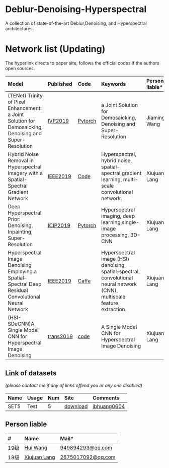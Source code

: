 # Deblur-Denoising-Hyperspectral
A collection of state-of-the-art Deblur,Denoising, and Hyperspectral architectures.

# Network list (Updating)
The hyperlink directs to paper site, follows the official codes if the authors open sources.

|Model |Published |Code|Keywords|Person liable*|
|:-----|:---------|:-----|:-------|:-------|
|(TENet) Trinity of Pixel Enhancement: a Joint Solution for Demosaicking, Denoising and Super-Resolution| [IVP2019](https://arxiv.org/pdf/1905.02538.pdf)|[Pytorch](https://github.com/guochengqian/TENet)| a Joint Solution for Demosaicking, Denoising and Super-Resolution | Jiaming Wang|
|Hybrid Noise Removal in Hyperspectral Imagery with a Spatial-Spectral Gradient Network| [IEEE2019](https://arxiv.org/ftp/arxiv/papers/1810/1810.00495.pdf)|[Code](https://github.com/WHUQZhang/SSGN)|Hyperspectral, hybrid noise, spatial-spectral,gradient learning, multi-scale convolutional network.|Xiujuan Lang|
|Deep Hyperspectral Prior: Denoising, Inpainting, Super-Resolution| [ICIP2019](https://arxiv.org/ftp/arxiv/papers/1902/1902.00301.pdf)| [Pytorch](https://github.com/acecreamu/deep-hs-prior)| Hyperspectral imaging, deep learning,single-image processing, 3D-CNN|Xiujuan Lang|
|Hyperspectral Image Denoising Employing a Spatial–Spectral Deep Residual Convolutional Neural Network| [IEEE2019](https://arxiv.org/ftp/arxiv/papers/1806/1806.00183.pdf)|[Caffe](https://github.com/WHUQZhang/HSID-CNN)|Hyperspectral image (HSI) denoising, spatial–spectral, convolutional neural network (CNN), multiscale feature extraction.|Xiujuan Lang|
|(HSI-SDeCNN)A Single Model CNN for Hyperspectral Image Denoising| [trans2019](https://ieeexplore.ieee.org/abstract/document/8913713)|[code](https://github.com/mhaut/HSI-SDeCNN)|A Single Model CNN for Hyperspectral Image Denoising|Xiujuan Lang|
## Link of datasets
*(please contact me if any of links offend you or any one disabled)*

|Name|Usage|Num|Site|Comments|
|:---|:----|:----|:---|:-----|
|SET5|Test|5|[download](https://uofi.box.com/shared/static/kfahv87nfe8ax910l85dksyl2q212voc.zip)|[jbhuang0604](https://github.com/jbhuang0604/SelfExSR)|


## Person liable
|#|Name |Mail* |
|:-----|:----- |:-----|
|19级|[Hui Wang](https://github.com/wh2333)|949894293@qq.com|
|18级|[Xiujuan Lang](https://github.com/langxiujuan)|2675017092@qq.com|

